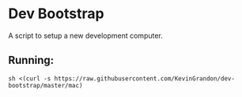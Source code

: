 # Dev Bootstrap

A script to setup a new development computer.

## Running:

```
sh <(curl -s https://raw.githubusercontent.com/KevinGrandon/dev-bootstrap/master/mac)
```